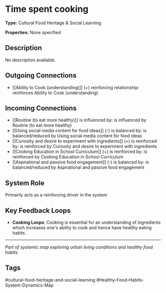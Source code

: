 # Time spent cooking

**Type:** Cultural Food Heritage & Social Learning

**Properties:** None specified

## Description
No description available.

## Outgoing Connections
- [[Ability to Cook (understanding)]] (+) reinforcing relationship: reinforces Ability to Cook (understanding)

## Incoming Connections
- [[Routine (to eat more healthy)]] is influenced by: is influenced by Routine (to eat more healthy)
- [[Using social media content for food ideas]] (-) is balanced by: is balanced/reduced by Using social media content for food ideas
- [[Curiosity and desire to experiment with ingredients]] (+) is reinforced by: is reinforced by Curiosity and desire to experiment with ingredients
- [[Cooking Education in School Curriculum]] (+) is reinforced by: is reinforced by Cooking Education in School Curriculum
- [[Aspirational and passive food engagement]] (-) is balanced by: is balanced/reduced by Aspirational and passive food engagement

## System Role
Primarily acts as a reinforcing driver in the system

## Key Feedback Loops
- **Cooking Loops**: Cooking is essential for an understanding of ingredients which increases one's ability to cook and hence have healthy eating habits.

---
*Part of systemic map exploring urban living conditions and healthy food habits*

## Tags
#cultural-food-heritage-and-social-learning #Healthy-Food-Habits-System-Dynamics-Map
